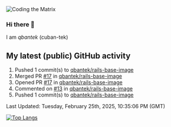 <img alt="Coding the Matrix" src="https://github.com/user-attachments/assets/59fbca1f-0b00-464b-a8c9-24de1ec70c75">

### Hi there 👋

I am *qbantek* (cuban-tek)

<!--
**qbantek/qbantek** is a ✨ _special_ ✨ repository because its `README.md` (this file) appears on your GitHub profile.

Here are some ideas to get you started:

- 🔭 I’m currently working on ...
- 🌱 I’m currently learning ...
- 👯 I’m looking to collaborate on ...
- 🤔 I’m looking for help with ...
- 💬 Ask me about ...
- 📫 How to reach me: ...
- ⚡ Fun fact: ...
-->

## My latest (public) GitHub activity
<!--RECENT_ACTIVITY:start-->
1. Pushed 1 commit(s) to [qbantek/rails-base-image](https://github.com/qbantek/rails-base-image)<br>
2. Merged PR [#17](https://github.com/qbantek/rails-base-image/pull/17) in [qbantek/rails-base-image](https://github.com/qbantek/rails-base-image)<br>
3. Opened PR [#17](https://github.com/qbantek/rails-base-image/pull/17) in [qbantek/rails-base-image](https://github.com/qbantek/rails-base-image)<br>
4. Commented on [#13](https://github.com/qbantek/rails-base-image/pull/13#issuecomment-2675754916) in [qbantek/rails-base-image](https://github.com/qbantek/rails-base-image)<br>
5. Pushed 1 commit(s) to [qbantek/rails-base-image](https://github.com/qbantek/rails-base-image)<br>
<!--RECENT_ACTIVITY:end-->

<!--RECENT_ACTIVITY:last_update-->
Last Updated: Tuesday, February 25th, 2025, 10:35:06 PM (GMT)
<!--RECENT_ACTIVITY:last_update_end-->


[![Top Langs](https://github-readme-stats.vercel.app/api/top-langs/?username=qbantek&langs_count=10&hide_progress=true)](https://github.com/anuraghazra/github-readme-stats)

